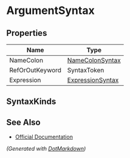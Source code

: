 # ArgumentSyntax

## Properties

| Name            | Type                                    |
| --------------- | --------------------------------------- |
| NameColon       | [NameColonSyntax](NameColonSyntax.md)   |
| RefOrOutKeyword | SyntaxToken                             |
| Expression      | [ExpressionSyntax](ExpressionSyntax.md) |

## SyntaxKinds

## See Also

* [Official Documentation](https://docs.microsoft.com/en-us/dotnet/api/microsoft.codeanalysis.csharp.syntax.argumentsyntax)


*\(Generated with [DotMarkdown](http://github.com/JosefPihrt/DotMarkdown)\)*